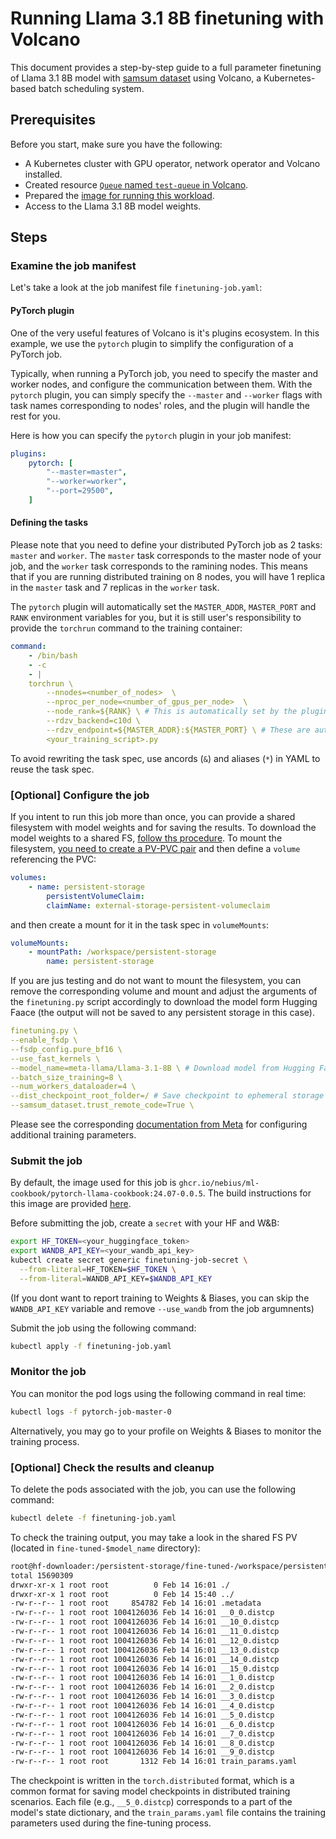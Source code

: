 # Running Llama 3.1 8B finetuning with Volcano
This document provides a step-by-step guide to a full parameter finetuning of Llama 3.1 8B model with [samsum dataset](https://huggingface.co/datasets/Samsung/samsum) using Volcano, a Kubernetes-based batch scheduling system.
## Prerequisites

Before you start, make sure you have the following:
- A Kubernetes cluster with GPU operator, network operator and Volcano installed.
- Created resource [`Queue` named `test-queue` in Volcano](../queue.yaml).
- Prepared the [image for running this workload](../../workload-samples/llama-cookbook/Dockerfile).
- Access to the Llama 3.1 8B model weights.

## Steps

### Examine the job manifest
Let's take a look at the job manifest file `finetuning-job.yaml`:

#### PyTorch plugin
One of the very useful features of Volcano is it's plugins ecosystem. In this example, we use the `pytorch` plugin to simplify the configuration of a PyTorch job.

Typically, when running a PyTorch job, you need to specify the master and worker nodes, and configure the communication between them. With the `pytorch` plugin, you can simply specify the `--master` and `--worker` flags with task names corresponding to nodes' roles, and the plugin will handle the rest for you.

Here is how you can specify the `pytorch` plugin in your job manifest:
```yaml
plugins:
    pytorch: [
        "--master=master",
        "--worker=worker",
        "--port=29500", 
    ]
```
#### Defining the tasks

Please note that you need to define your distributed PyTorch job as 2 tasks: `master` and `worker`. The `master` task corresponds to the master node of your job, and the `worker` task corresponds to the ramining nodes. This means that if you are running distributed training on 8 nodes, you will have 1 replica in the `master` task and 7 replicas in the  `worker` task.

The `pytorch` plugin will automatically set the `MASTER_ADDR`, `MASTER_PORT` and `RANK` environment variables for you, but it is still user's responsibility to provide the `torchrun` command to the training container:
```yaml
command: 
    - /bin/bash
    - -c
    - |
    torchrun \
        --nnodes=<number_of_nodes>  \
        --nproc_per_node=<number_of_gpus_per_node>  \
        --node_rank=${RANK} \ # This is automatically set by the plugin
        --rdzv_backend=c10d \
        --rdzv_endpoint=${MASTER_ADDR}:${MASTER_PORT} \ # These are automatically set by the plugin
        <your_training_script>.py
```

To avoid rewriting the task spec, use ancords (`&`) and aliases (`*`) in YAML to reuse the task spec.
### [Optional] Configure the job

If you intent to run this job more than once, you can provide a shared filesystem with model weights and for saving the results. To download the model weights to a shared FS, [follow ths procedure](../../common/hf-downloader/README.md). To mount the filesystem, [you need to create a PV-PVC pair](../../common/shared-filesystem-mount/README.md) and then define a `volume` referencing the PVC:
```yaml
volumes:
    - name: persistent-storage
        persistentVolumeClaim:
        claimName: external-storage-persistent-volumeclaim
```
and then create a mount for it in the task spec in `volumeMounts`:
```yaml
volumeMounts:
    - mountPath: /workspace/persistent-storage
        name: persistent-storage
```
If you are jus testing and do not want to mount the filesystem, you can remove the corresponding volume and mount and adjust the arguments of the `finetuning.py` script accordingly to download the model form Hugging Faace (the output will not be saved to any persistent storage in this case).
```yaml
finetuning.py \
--enable_fsdp \
--fsdp_config.pure_bf16 \
--use_fast_kernels \
--model_name=meta-llama/Llama-3.1-8B \ # Download model from Hugging Face
--batch_size_training=8 \
--num_workers_dataloader=4 \
--dist_checkpoint_root_folder=/ # Save checkpoint to ephemeral storage in pod
--samsum_dataset.trust_remote_code=True \
```
Please see the corresponding [documentation from Meta](https://github.com/meta-llama/llama-cookbook/blob/faae2fd877995430906e1d0904131ecdaa89a604/getting-started/finetuning/README.md) for configuring additional training parameters.

### Submit the job

By default, the image used for this job is `ghcr.io/nebius/ml-cookbook/pytorch-llama-cookbook:24.07-0.0.5`. The build instructions for this image are provided [here](../../workload-samples/llama-cookbook/).

Before submitting the job, create a `secret` with your HF and W&B:
```bash
export HF_TOKEN=<your_huggingface_token>
export WANDB_API_KEY=<your_wandb_api_key>
kubectl create secret generic finetuning-job-secret \
  --from-literal=HF_TOKEN=$HF_TOKEN \
  --from-literal=WANDB_API_KEY=$WANDB_API_KEY
```
(If you dont want to report training to Weights & Biases, you can skip the `WANDB_API_KEY` variable and remove `--use_wandb` from the job argumnents)

Submit the job using the following command:
```bash
kubectl apply -f finetuning-job.yaml
```

### Monitor the job

You can monitor the pod logs using the following command in real time:
```bash
kubectl logs -f pytorch-job-master-0
```
Alternatively, you may go to your profile on Weights & Biases to monitor the training process.

### [Optional] Check the results and cleanup

To delete the pods associated with the job, you can use the following command:
```bash
kubectl delete -f finetuning-job.yaml
```

To check the training output, you may take a look in the shared FS PV (located in `fine-tuned-$model_name` directory):
```bash
root@hf-downloader:/persistent-storage/fine-tuned-/workspace/persistent-storage/models/meta-llama--Llama-3.1-8B# ll
total 15690309
drwxr-xr-x 1 root root          0 Feb 14 16:01 ./
drwxr-xr-x 1 root root          0 Feb 14 15:40 ../
-rw-r--r-- 1 root root     854782 Feb 14 16:01 .metadata
-rw-r--r-- 1 root root 1004126036 Feb 14 16:01 __0_0.distcp
-rw-r--r-- 1 root root 1004126036 Feb 14 16:01 __10_0.distcp
-rw-r--r-- 1 root root 1004126036 Feb 14 16:01 __11_0.distcp
-rw-r--r-- 1 root root 1004126036 Feb 14 16:01 __12_0.distcp
-rw-r--r-- 1 root root 1004126036 Feb 14 16:01 __13_0.distcp
-rw-r--r-- 1 root root 1004126036 Feb 14 16:01 __14_0.distcp
-rw-r--r-- 1 root root 1004126036 Feb 14 16:01 __15_0.distcp
-rw-r--r-- 1 root root 1004126036 Feb 14 16:01 __1_0.distcp
-rw-r--r-- 1 root root 1004126036 Feb 14 16:01 __2_0.distcp
-rw-r--r-- 1 root root 1004126036 Feb 14 16:01 __3_0.distcp
-rw-r--r-- 1 root root 1004126036 Feb 14 16:01 __4_0.distcp
-rw-r--r-- 1 root root 1004126036 Feb 14 16:01 __5_0.distcp
-rw-r--r-- 1 root root 1004126036 Feb 14 16:01 __6_0.distcp
-rw-r--r-- 1 root root 1004126036 Feb 14 16:01 __7_0.distcp
-rw-r--r-- 1 root root 1004126036 Feb 14 16:01 __8_0.distcp
-rw-r--r-- 1 root root 1004126036 Feb 14 16:01 __9_0.distcp
-rw-r--r-- 1 root root       1312 Feb 14 16:01 train_params.yaml
```

The checkpoint is written in the `torch.distributed` format, which is a common format for saving model checkpoints in distributed training scenarios. Each file (e.g., `__5_0.distcp`) corresponds to a part of the model's state dictionary, and the `train_params.yaml` file contains the training parameters used during the fine-tuning process.
